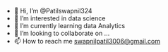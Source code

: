 - 👋 Hi, I’m @Patilswapnil324
- 👀 I’m interested in data science 
- 🌱 I’m currently learning data Analytics 
- 💞️ I’m looking to collaborate on ...
- 📫 How to reach me swapnilpatil3006@gmail.com

<!---
Patilswapnil324/Patilswapnil324 is a ✨ special ✨ repository because its `README.md` (this file) appears on your GitHub profile.
You can click the Preview link to take a look at your changes.
--->
